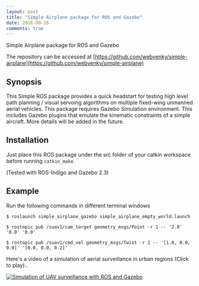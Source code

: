 ```yaml
---
layout: post
title: "Simple Airplane package for ROS and Gazebo"
date: 2016-09-26
comments: true
---
```


Simple Airplane package for ROS and Gazebo

The repository can be accessed at [https://github.com/webvenky/simple-airplane](https://github.com/webvenky/simple-airplane)

## Synopsis

This Simple ROS package provides a quick headstart for testing high level path planning / visual servoing algorithms on multiple fixed-wing unmanned aerial vehicles. This package requires Gazebo Simulation environment.
This includes Gazebo plugins that emulate the kinematic constraints of a simple aircraft.
More details will be added in the future. 

## Installation

Just place this ROS package under the src folder of your catkin workspace before running `catkin_make`

(Tested with ROS-Indigo and Gazebo 2.3)

## Example

Run the following commands in different terminal windows

```$ roslaunch simple_airplane_gazebo simple_airplane_empty_world.launch```

```$ rostopic pub /suav1/cam_target geometry_msgs/Point -r 1 -- '2.0' '0.0' '0.0'```

```$ rostopic pub /suav1/cmd_vel geometry_msgs/Twist -r 1 -- '[1.0, 0.0, 0.0]' '[0.0, 0.0, 0.2]'```

Here's a video of a simulation of aerial surveillance in urban regions  (Click to play)..

[![Simulation of UAV surveillance with ROS and Gazebo](http://img.youtube.com/vi/W2Pnz9mk2l8/0.jpg)](https://youtu.be/W2Pnz9mk2l8 "Simulation of UAV surveillance with ROS and Gazebo")    



